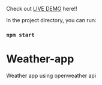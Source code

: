 Check out [LIVE DEMO](https://weather-app-oxa.herokuapp.com/) here!!


In the project directory, you can run:

### `npm start`


# Weather-app
Weather app using openweather api

